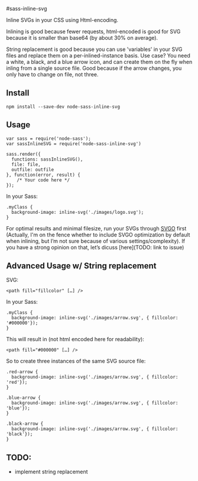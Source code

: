 #sass-inline-svg

Inline SVGs in your CSS using Html-encoding. 

Inlining is good because fewer requests, html-encoded is good for SVG because it is smaller than base64 (by about 30% on average).

String replacement is good because you can use 'variables' in your SVG files and replace them on a per-inlined-instance basis. Use case? You need a white, a black, and a blue arrow icon, and can create them on the fly when inling from a single source file. Good because if the arrow changes, you only have to change on file, not three.

## Install

    npm install --save-dev node-sass-inline-svg

## Usage

    var sass = require('node-sass');
    var sassInlineSVG = require('node-sass-inline-svg')
    
    sass.render({
      functions: sassInlineSVG(),
      file: file,
      outfile: outfile
    }, function(error, result) {
        /* Your code here */
    });
    
In your Sass:

    .myClass {
      background-image: inline-svg('./images/logo.svg');
    }
    
For optimal results and minimal filesize, run your SVGs through [SVGO](https://github.com/svg/svgo) first (Actually, I'm on the fence whether to include SVGO optimization by default when inlining, but I’m not sure because of various settings/complexity). If you have a strong opinion on that, let’s dicuss [here](TODO: link to issue)

## Advanced Usage w/ String replacement

SVG:

    <path fill="fillcolor" […] />
    
In your Sass:

    .myClass {
      background-image: inline-svg('./images/arrow.svg', { fillcolor: '#000000'});
    }
      
This will result in (not html encoded here for readability):

    <path fill="#000000" […] />
    
So to create three instances of the same SVG source file:

    .red-arrow {
      background-image: inline-svg('./images/arrow.svg', { fillcolor: 'red'});
    }
    
    .blue-arrow {
      background-image: inline-svg('./images/arrow.svg', { fillcolor: 'blue'});
    }
    
    .black-arrow {
      background-image: inline-svg('./images/arrow.svg', { fillcolor: 'black'});
    }

## TODO:
* implement string replacement